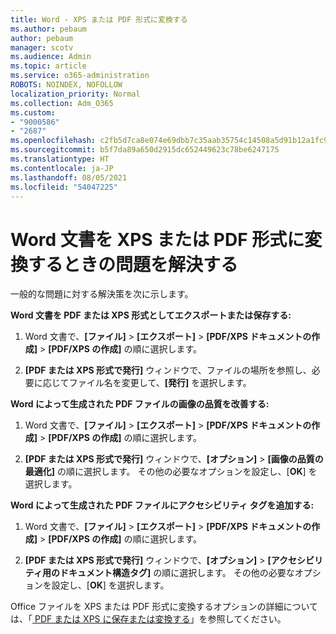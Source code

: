 ```yaml
---
title: Word - XPS または PDF 形式に変換する
ms.author: pebaum
author: pebaum
manager: scotv
ms.audience: Admin
ms.topic: article
ms.service: o365-administration
ROBOTS: NOINDEX, NOFOLLOW
localization_priority: Normal
ms.collection: Adm_O365
ms.custom:
- "9000586"
- "2687"
ms.openlocfilehash: c2fb5d7ca8e074e69dbb7c35aab35754c14508a5d91b12a1fc943fadda242040
ms.sourcegitcommit: b5f7da89a650d2915dc652449623c78be6247175
ms.translationtype: HT
ms.contentlocale: ja-JP
ms.lasthandoff: 08/05/2021
ms.locfileid: "54047225"
---
```

# <a name="resolve-issues-converting-a-word-document-to-xps-or-pdf"></a>Word 文書を XPS または PDF 形式に変換するときの問題を解決する

一般的な問題に対する解決策を次に示します。 

**Word 文書を PDF または XPS 形式としてエクスポートまたは保存する:**

1. Word 文書で、**[ファイル]** > **[エクスポート]** > **[PDF/XPS ドキュメントの作成]** > **[PDF/XPS の作成]** の順に選択します。

2. **[PDF または XPS 形式で発行]** ウィンドウで、ファイルの場所を参照し、必要に応じてファイル名を変更して、**[発行]** を選択します。

**Word によって生成された PDF ファイルの画像の品質を改善する:**

1. Word 文書で、**[ファイル]** > **[エクスポート]** > **[PDF/XPS ドキュメントの作成]** > **[PDF/XPS の作成]** の順に選択します。

2. **[PDF または XPS 形式で発行]** ウィンドウで、**[オプション]** > **[画像の品質の最適化]** の順に選択します。 その他の必要なオプションを設定し、[**OK**] を選択します。 

**Word によって生成された PDF ファイルにアクセシビリティ タグを追加する:**
 
1. Word 文書で、**[ファイル]** > **[エクスポート]** > **[PDF/XPS ドキュメントの作成]** > **[PDF/XPS の作成]** の順に選択します。

2. **[PDF または XPS 形式で発行]** ウィンドウで、**[オプション]** > **[アクセシビリティ用のドキュメント構造タグ]** の順に選択します。 その他の必要なオプションを設定し、[**OK**] を選択します。

Office ファイルを XPS または PDF 形式に変換するオプションの詳細については、「[ PDF または XPS に保存または変換する](https://support.office.com/article/d85416c5-7d77-4fd6-a216-6f4bf7c7c110)」を参照してください。